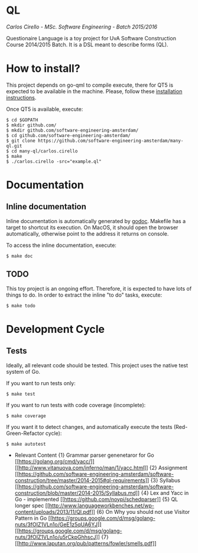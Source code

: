 QL
==

*Carlos Cirello - MSc. Software Engineering - Batch 2015/2016*

Questionaire Language is a toy project for UvA Software Construction Course 2014/2015 Batch. It is a DSL meant to describe forms (QL).


# How to install?

This project depends on go-qml to compile execute, there for QT5 is expected to be available in the machine. Please, follow these [installation instructions](https://github.com/go-qml/qml/blob/v1/README.md#installation).

Once QT5 is available, execute:

```
$ cd $GOPATH
$ mkdir github.com/
$ mkdir github.com/software-engineering-amsterdam/
$ cd github.com/software-engineering-amsterdam/
$ git clone https://github.com/software-engineering-amsterdam/many-ql.git
$ cd many-ql/carlos.cirello
$ make
$ ./carlos.cirello -src="example.ql"
```

# Documentation

## Inline documentation

Inline documentation is automatically generated by [godoc](https://godoc.org/golang.org/x/tools/cmd/godoc). Makefile has a target to shortcut its execution. On MacOS, it should open the browser automatically, otherwise point to the address it returns on console.

To access the inline documentation, execute:
```
$ make doc
```

## TODO

This toy project is an ongoing effort. Therefore, it is expected to have lots of things to do. In order to extract the inline "to do" tasks, execute:
```
$ make todo
```

# Development Cycle

## Tests

Ideally, all relevant code should be tested. This project uses the native test system of Go.

If you want to run tests only:
```
$ make test
```

If you want to run tests with code coverage (incomplete):
```
$ make coverage
```

If you want it to detect changes, and automatically execute the tests (Red-Green-Refactor cycle):
```
$ make autotest
```

* Relevant Content
  {1} Grammar parser genenetaror for Go [[https://golang.org/cmd/yacc/]] [[http://www.vitanuova.com/inferno/man/1/yacc.html]]
  {2} Assignment [[https://github.com/software-engineering-amsterdam/software-construction/tree/master/2014-2015#ql-requirements]]
  {3} Syllabus [[https://github.com/software-engineering-amsterdam/software-construction/blob/master/2014-2015/Syllabus.md]]
  {4} Lex and Yacc in Go - implemented [[https://github.com/noypi/schedparser]]
  {5} QL longer spec [[http://www.languageworkbenches.net/wp-content/uploads/2013/11/Ql.pdf]]
  {6} On Why you should not use Visitor Pattern in Go [[https://groups.google.com/d/msg/golang-nuts/3fOIZ1VLn1o/GeE1z5qUA6YJ]] [[https://groups.google.com/d/msg/golang-nuts/3fOIZ1VLn1o/u5rCkpGhhscJ]]
  {7} [[http://www.laputan.org/pub/patterns/fowler/smells.pdf]]
